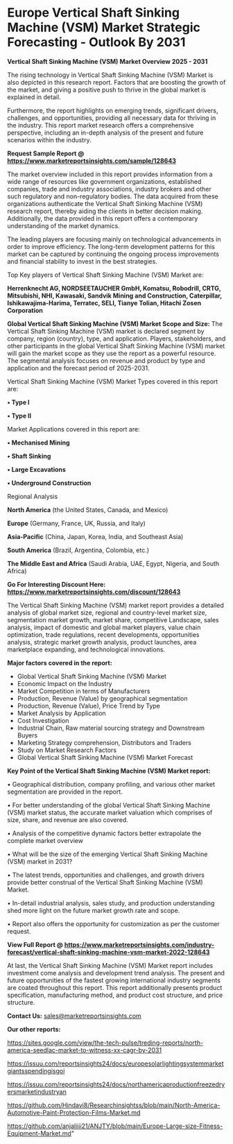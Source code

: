  # Europe Vertical Shaft Sinking Machine (VSM) Market Strategic Forecasting - Outlook By 2031

<Strong> Vertical Shaft Sinking Machine (VSM) Market Overview 2025 - 2031</strong>

The rising technology in Vertical Shaft Sinking Machine (VSM) Market is also depicted in this research report. Factors that are boosting the growth of the market, and giving a positive push to thrive in the global market is explained in detail.

Furthermore, the report highlights on emerging trends, significant drivers, challenges, and opportunities, providing all necessary data for thriving in the industry. This report market research offers a comprehensive perspective, including an in-depth analysis of the present and future scenarios within the industry.

<strong>Request Sample Report @ <a href=https://www.marketreportsinsights.com/sample/128643>https://www.marketreportsinsights.com/sample/128643</a></strong>

The market overview included in this report provides information from a wide range of resources like government organizations, established companies, trade and industry associations, industry brokers and other such regulatory and non-regulatory bodies. The data acquired from these organizations authenticate the Vertical Shaft Sinking Machine (VSM) research report, thereby aiding the clients in better decision making. Additionally, the data provided in this report offers a contemporary understanding of the market dynamics.

The leading players are focusing mainly on technological advancements in order to improve efficiency. The long-term development patterns for this market can be captured by continuing the ongoing process improvements and financial stability to invest in the best strategies.

Top Key players of Vertical Shaft Sinking Machine (VSM) Market are:

<strong>Herrenknecht AG, NORDSEETAUCHER GmbH, Komatsu, Robodrill, CRTG, Mitsubishi, NHI, Kawasaki, Sandvik Mining and Construction, Caterpillar, Ishikawajima-Harima, Terratec, SELI, Tianye Tolian, Hitachi Zosen Corporation</strong>

<strong><b>Global Vertical Shaft Sinking Machine (VSM) Market Scope and Size:</b></strong>
The Vertical Shaft Sinking Machine (VSM) market is declared segment by company, region (country), type, and application. Players, stakeholders, and other participants in the global Vertical Shaft Sinking Machine (VSM) market will gain the market scope as they use the report as a powerful resource. The segmental analysis focuses on revenue and product by type and application and the forecast period of 2025-2031.

Vertical Shaft Sinking Machine (VSM) Market Types covered in this report are:

<strong>• Type I

• Type II</strong>

Market Applications covered in this report are:

<strong>• Mechanised Mining

• Shaft Sinking

• Large Excavations

• Underground Construction</strong> 

Regional Analysis

<strong>North America</strong> (the United States, Canada, and Mexico)

<strong>Europe</strong> (Germany, France, UK, Russia, and Italy)

<strong>Asia-Pacific</strong> (China, Japan, Korea, India, and Southeast Asia)

<strong>South America</strong> (Brazil, Argentina, Colombia, etc.)

<strong>The Middle East and Africa</strong> (Saudi Arabia, UAE, Egypt, Nigeria, and South Africa)

<strong>Go For Interesting Discount Here: <a href=https://www.marketreportsinsights.com/discount/128643>https://www.marketreportsinsights.com/discount/128643</a></strong>

The Vertical Shaft Sinking Machine (VSM) market report provides a detailed analysis of global market size, regional and country-level market size, segmentation market growth, market share, competitive Landscape, sales analysis, impact of domestic and global market players, value chain optimization, trade regulations, recent developments, opportunities analysis, strategic market growth analysis, product launches, area marketplace expanding, and technological innovations.

<strong><b>Major factors covered in the report:</b></strong>
<ul>
  <li>Global Vertical Shaft Sinking Machine (VSM) Market </li>
  <li>Economic Impact on the Industry</li>
  <li>Market Competition in terms of Manufacturers</li>
  <li>Production, Revenue (Value) by geographical segmentation</li>
  <li>Production, Revenue (Value), Price Trend by Type</li>
  <li>Market Analysis by Application</li>
  <li>Cost Investigation</li>
  <li>Industrial Chain, Raw material sourcing strategy and Downstream Buyers</li>
  <li>Marketing Strategy comprehension, Distributors and Traders</li>
  <li>Study on Market Research Factors</li>
  <li>Global Vertical Shaft Sinking Machine (VSM) Market Forecast</li>
</ul>

<strong><b>Key Point of the Vertical Shaft Sinking Machine (VSM) Market report:</b></strong>

• Geographical distribution, company profiling, and various other market segmentation are provided in the report.

• For better understanding of the global Vertical Shaft Sinking Machine (VSM) market status, the accurate market valuation which comprises of size, share, and revenue are also covered.

• Analysis of the competitive dynamic factors better extrapolate the complete market overview

• What will be the size of the emerging Vertical Shaft Sinking Machine (VSM) market in 2031?

• The latest trends, opportunities and challenges, and growth drivers provide better construal of the Vertical Shaft Sinking Machine (VSM) Market.

• In-detail industrial analysis, sales study, and production understanding shed more light on the future market growth rate and scope.

• Report also offers the opportunity for customization as per the customer request.

<strong><b>View Full Report @ <a href=https://www.marketreportsinsights.com/industry-forecast/vertical-shaft-sinking-machine-vsm-market-2022-128643>https://www.marketreportsinsights.com/industry-forecast/vertical-shaft-sinking-machine-vsm-market-2022-128643</a></b></strong>


At last, the Vertical Shaft Sinking Machine (VSM) Market report includes investment come analysis and development trend analysis. The present and future opportunities of the fastest growing international industry segments are coated throughout this report. This report additionally presents product specification, manufacturing method, and product cost structure, and price structure.

<strong>Contact Us:</strong>
sales@marketreportsinsights.com

<strong>Our other reports:</strong>

<a href=https://sites.google.com/view/the-tech-pulse/treding-reports/north-america-seedlac-market-to-witness-xx-cagr-by-2031>https://sites.google.com/view/the-tech-pulse/treding-reports/north-america-seedlac-market-to-witness-xx-cagr-by-2031</a>

<a href=https://issuu.com/reportsinsights24/docs/europesolarlightingsystemmarketgiantsspendingisgoi>https://issuu.com/reportsinsights24/docs/europesolarlightingsystemmarketgiantsspendingisgoi</a>

<a href=https://issuu.com/reportsinsights24/docs/northamericaproductionfreezedryersmarketindustryan>https://issuu.com/reportsinsights24/docs/northamericaproductionfreezedryersmarketindustryan</a>

<a href=https://github.com/Hindavi8/Researchinsightss/blob/main/North-America-Automotive-Paint-Protection-Films-Market.md>https://github.com/Hindavi8/Researchinsightss/blob/main/North-America-Automotive-Paint-Protection-Films-Market.md</a>

<a href=https://github.com/anjaliiii21/ANJTY/blob/main/Europe-Large-size-Fitness-Equipment-Market.md>https://github.com/anjaliiii21/ANJTY/blob/main/Europe-Large-size-Fitness-Equipment-Market.md</a>"
